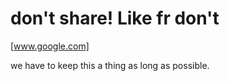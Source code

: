 # don't share! Like fr don't

[www.google.com]

we have to keep this a thing as long as possible.


